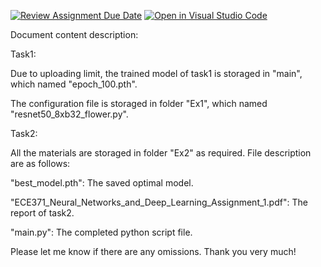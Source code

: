 [![Review Assignment Due Date](https://classroom.github.com/assets/deadline-readme-button-22041afd0340ce965d47ae6ef1cefeee28c7c493a6346c4f15d667ab976d596c.svg)](https://classroom.github.com/a/VkJVVOAn)
[![Open in Visual Studio Code](https://classroom.github.com/assets/open-in-vscode-2e0aaae1b6195c2367325f4f02e2d04e9abb55f0b24a779b69b11b9e10269abc.svg)](https://classroom.github.com/online_ide?assignment_repo_id=19525558&assignment_repo_type=AssignmentRepo)

Document content description:

Task1:

Due to uploading limit, the trained model of task1 is storaged in "main", which named "epoch_100.pth".

The configuration file is storaged in folder "Ex1", which named "resnet50_8xb32_flower.py".

Task2:

All the materials are storaged in folder "Ex2" as required. File description are as follows:

"best_model.pth": The saved optimal model.

"ECE371_Neural_Networks_and_Deep_Learning_Assignment_1.pdf": The report of task2.

"main.py": The completed python script file.

Please let me know if there are any omissions. Thank you very much!
